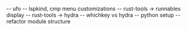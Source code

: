 -- ufo
-- lspkind, cmp menu customizations
-- rust-tools -> runnables display
-- rust-tools -> hydra
-- whichkey vs hydra
-- python setup
-- refactor module structure

